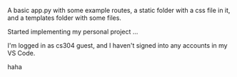 A basic app.py with some example routes, a static folder with a css
file in it, and a templates folder with some files.

Started implementing my personal project ...

I'm logged in as cs304 guest, and I haven't signed into any accounts in my VS Code.

haha
